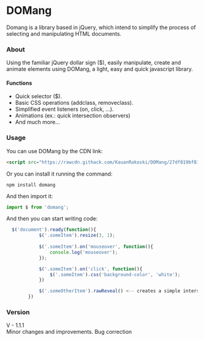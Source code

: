 # DOMang
Domang is a library based in jQuery, which intend to simplify the process of selecting and manipulating HTML documents.<br>

### About
Using the familiar jQuery dollar sign ($), easily manipulate, create and animate elements using DOMang, a light, easy and quick javascript library.

#### Functions

<ul>
  <li>Quick selector ($).</li>
  <li>Basic CSS operations (addclass, removeclass).</li>
  <li>Simplified event listeners (on, click, ...).</li>
  <li>Animations (ex.: quick intersection observers)</li>
  <li>And much more...</li>
</ul>

### Usage
You can use DOMang by the CDN link:

```html
<script src="https://rawcdn.githack.com/KauanRakoski/DOMang/27df019bf8153528820a685a168628ecf03c7a3a/script.js"></script>
```

Or you can install it running the command:

```
npm install domang
```

And then import it:
```javascript
import $ from 'domang';
```

And then you can start writing code:
```javascript
  $('document').ready(function(){
            $('.someItem').resize(3, 1);
            
            $('.someItem').on('mouseover', function(){
                console.log('mouseover');
            });

            $('.someItem').on('click', function(){
                $('.someItem').css('background-color', 'white');
            })

            $('.someOtherItem').rawReveal() <-- creates a simple intersection observer
        })
```


### Version
V - 1.1.1 <br>
Minor changes and improvements. Bug correction
